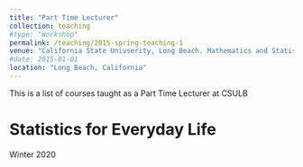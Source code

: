 ```yaml
---
title: "Part Time Lecturer"
collection: teaching
#type: "Workshop"
permalink: /teaching/2015-spring-teaching-1
venue: "California State Univserity, Long Beach. Mathematics and Statistics"
#date: 2015-01-01
location: "Long Beach, California"
---
```


This is a list of courses taught as a Part Time Lecturer at CSULB

Statistics for Everyday Life
======
Winter 2020
